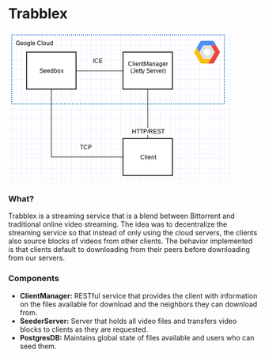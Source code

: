 Trabblex
=========
![architecture](https://github.com/freddygv/trabblex/raw/master/img_report/global.png)
### What?
Trabblex is a streaming service that is a blend between Bittorrent and traditional online video streaming. The idea was to decentralize the streaming service so that instead of only using the cloud servers, the clients also source blocks of videos from other clients. The behavior implemented is that clients default to downloading from their peers before downloading from our servers.

### Components
*   **ClientManager:** RESTful service that provides the client with information on the files available for download and the neighbors they can download from.
*   **SeederServer:** Server that holds all video files and transfers video blocks to clients as they are requested.
*   **PostgresDB:** Maintains global state of files available and users who can seed them.
